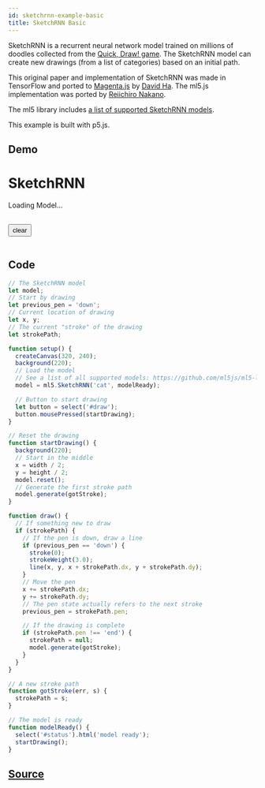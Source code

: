 ```yaml
---
id: sketchrnn-example-basic
title: SketchRNN Basic
---
```


SketchRNN is a recurrent neural network model trained on millions of doodles collected from the [Quick, Draw! game](https://quickdraw.withgoogle.com/). The SketchRNN model can create new drawings (from a list of categories) based on an initial path.

This original paper and implementation of SketchRNN was made in TensorFlow and ported to [Magenta.js](https://magenta.tensorflow.org/get-started/#magenta-js) by [David Ha](https://twitter.com/hardmaru). The ml5.js implementation was ported by [Reiichiro Nakano](https://github.com/reiinakano).

The ml5 library includes [a list of supported SketchRNN models](https://github.com/ml5js/ml5-library/blob/master/src/SketchRNN/models.js).

This example is built with p5.js.

## Demo

<div class="example">
  <style>
  .example button{
    margin: 1rem 0px;
    padding: 3px 7px;
  }
  </style>

  <h1>SketchRNN</h1>
  <p id="status">Loading Model...</p>
  <div id="canvasContainer"></div>
  <p><button id="clear">clear</button></p>
  <script src="assets/scripts/example-sketchrnn-basic.js"></script>
</div>

## Code

```javascript
// The SketchRNN model
let model;
// Start by drawing
let previous_pen = 'down';
// Current location of drawing
let x, y;
// The current "stroke" of the drawing
let strokePath;

function setup() {
  createCanvas(320, 240);
  background(220);
  // Load the model
  // See a list of all supported models: https://github.com/ml5js/ml5-library/blob/master/src/SketchRNN/models.js
  model = ml5.SketchRNN('cat', modelReady);

  // Button to start drawing
  let button = select('#draw');
  button.mousePressed(startDrawing);
}

// Reset the drawing
function startDrawing() {
  background(220);
  // Start in the middle
  x = width / 2;
  y = height / 2;
  model.reset();
  // Generate the first stroke path
  model.generate(gotStroke);
}

function draw() {
  // If something new to draw
  if (strokePath) {
    // If the pen is down, draw a line
    if (previous_pen == 'down') {
      stroke(0);
      strokeWeight(3.0);
      line(x, y, x + strokePath.dx, y + strokePath.dy);
    }
    // Move the pen
    x += strokePath.dx;
    y += strokePath.dy;
    // The pen state actually refers to the next stroke
    previous_pen = strokePath.pen;

    // If the drawing is complete
    if (strokePath.pen !== 'end') {
      strokePath = null;
      model.generate(gotStroke);
    }
  }
}

// A new stroke path
function gotStroke(err, s) {
  strokePath = s;
}

// The model is ready
function modelReady() {
  select('#status').html('model ready');
  startDrawing();
}
```

## [Source](https://github.com/ml5js/ml5-examples/tree/master/p5js/SketchRNN/SketchRNN_basic)
